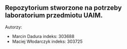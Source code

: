 ## Repozytorium stworzone na potrzeby laboratorium przedmiotu UAIM.

Autorzy:
* Marcin Dadura indeks: 303688
* Maciej Włodarczyk indeks: 303725

